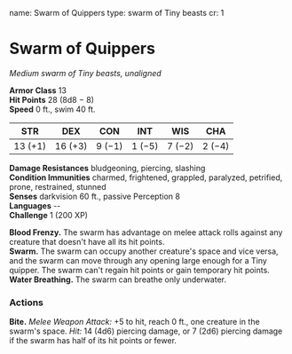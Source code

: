 name: Swarm of Quippers type: swarm of Tiny beasts cr: 1

# Swarm of Quippers
_Medium swarm of Tiny beasts, unaligned_

**Armor Class** 13    
**Hit Points** 28 (8d8 − 8)    
**Speed** 0 ft., swim 40 ft.

| STR     | DEX     | CON    | INT    | WIS    | CHA    |
| ------- | ------- | ------ | ------ | ------ | ------ |
| 13 (+1) | 16 (+3) | 9 (−1) | 1 (−5) | 7 (−2) | 2 (−4) |

**Damage Resistances** bludgeoning, piercing, slashing    
**Condition Immunities** charmed, frightened, grappled, paralyzed, petrified, prone, restrained, stunned    
**Senses** darkvision 60 ft., passive Perception 8    
**Languages** --    
**Challenge** 1 (200 XP)

**Blood Frenzy.** The swarm has advantage on melee attack rolls against any creature that doesn't have all its hit points.    
**Swarm.** The swarm can occupy another creature's space and vice versa, and the swarm can move through any opening large enough for a Tiny quipper. The swarm can't regain hit points or gain temporary hit points.    
**Water Breathing.** The swarm can breathe only underwater.

### Actions
**Bite.** _Melee Weapon Attack:_ +5 to hit, reach 0 ft., one creature in the swarm's space. _Hit:_ 14 (4d6) piercing damage, or 7 (2d6) piercing damage if the swarm has half of its hit points or fewer. 
